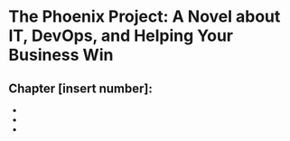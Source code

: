 # The Phoenix Project: A Novel about IT, DevOps, and Helping Your Business Win

## Chapter [insert number]: 

-
- 
- 
> 